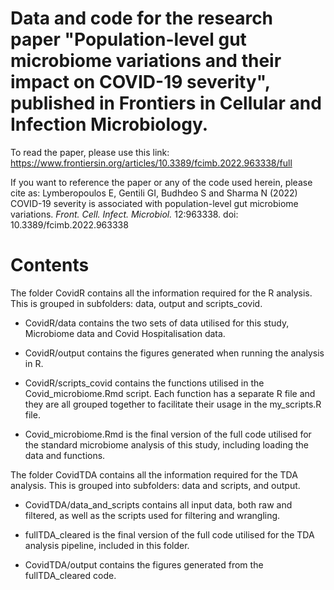 # Data and code for the research paper "Population-level gut microbiome variations and their impact on COVID-19 severity", published in Frontiers in Cellular and Infection Microbiology.

To read the paper, please use this link: https://www.frontiersin.org/articles/10.3389/fcimb.2022.963338/full

If you want to reference the paper or any of the code used herein, please cite as:
Lymberopoulos E, Gentili GI, Budhdeo S and Sharma N (2022) COVID-19 severity is associated with population-level gut microbiome variations. _Front. Cell. Infect. Microbiol._ 12:963338. doi: 10.3389/fcimb.2022.963338

# Contents

The folder CovidR contains all the information required for the R analysis. This is grouped in subfolders: data, output and scripts_covid.

 - CovidR/data contains the two sets of data utilised for this study, Microbiome data and Covid Hospitalisation data.

  - CovidR/output contains the figures generated when running the analysis in R.

 - CovidR/scripts_covid contains the functions utilised in the Covid_microbiome.Rmd script. Each function has a separate R file and they are all grouped together to facilitate their usage in the my_scripts.R file. 

-  Covid_microbiome.Rmd is the final version of the full code utilised for the standard microbiome analysis of this study, including loading the data and functions.


The folder CovidTDA contains all the information required for the TDA analysis. This is grouped into subfolders: data and scripts, and output.
 - CovidTDA/data_and_scripts contains all input data, both raw and filtered, as well as the scripts used for filtering and wrangling.

 - fullTDA_cleared is the final version of the full code utilised for the TDA analysis pipeline, included in this folder.

-  CovidTDA/output contains the figures generated from the fullTDA_cleared code.
